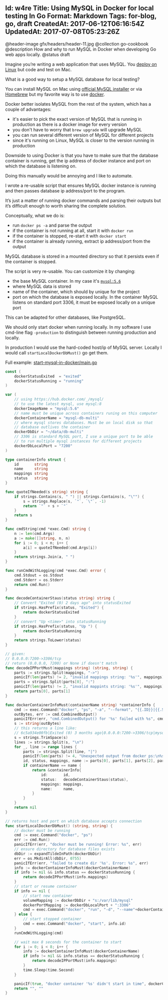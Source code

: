 Id: w4re
Title: Using MySQL in Docker for local testing In Go
Format: Markdown
Tags: for-blog, go, draft
CreatedAt: 2017-06-12T06:16:54Z
UpdatedAt: 2017-07-08T05:23:26Z
--------------
@header-image gfx/headers/header-11.jpg
@collection go-cookbook
@description How and why to run MySQL in Docker when developing Go web apps locally.
@status draft

Imagine you’re writing a web application that uses MySQL. You [deploy on Linux](/article/5/blueprint-for-deploying-web-apps-on-coreos.html) but code and test on Mac.

What is a good way to setup a MySQL database for local testing?

You can install MySQL on Mac using [official MySQL installer](https://dev.mysql.com/downloads/mysql/) or via [Homebrew](https://brew.sh/) but my favorite way is to use [docker](https://store.docker.com/editions/community/docker-ce-desktop-mac).

Docker better isolates MySQL from the rest of the system, which has  a couple of advantages:
* it's easier to pick the exact version of MySQL that is running in production as there is a docker image for every version
* you don't have to worry that `brew upgrade` will upgrade MySQL
* you can run several different version of MySQL for different projects
* since it's running on Linux, MySQL is closer to the version running in production

Downside to using Docker is that you have to make sure that the database container is running, get the ip address of docker instance and port on which the database is listening on.

Doing this manually would be annoying and I like to automate.

I wrote a re-usable script that ensures MySQL docker instance is running and then passes database ip address/port to the program.

It’s just a matter of running docker commands and parsing their outputs but it’s difficult enough to worth sharing the complete solution.

Conceptually, what we do is:

* run `docker ps -a` and parse the output
* if the container is not running at all, start it with `docker run` 
* if the container is stopped, re-start it with `docker start` 
* if the container is already running, extract ip address/port from the output

MySQL database is stored in a mounted directory so that it persists even if the container is stopped.

The script is very re-usable. You can customize it by changing:

* the base MySQL container. In my case it's [`mysql:5.6`](https://hub.docker.com/_/mysql/)
* where MySQL data is stored
* name of the container, which should by unique for the project
* port on which the database is exposed locally. In the container MySQL listens on standard port 3306, it must be exposed locally on a unique port

This can be adapted for other databases, like PostgreSQL.

We should only start docker when running locally. In my software I use cmd-line flag `-production` to distinguish between running production and locally.

In production I would use the hard-coded host/ip of MySQL server. Locally I would call `startLocalDockerDbMust()` go get them.

Full example: [start-mysql-in-docker/main.go](https://github.com/kjk/go-cookbook/blob/master/start-mysql-in-docker-go/main.go) 

```go
const (
	dockerStatusExited  = "exited"
	dockerStatusRunning = "running"
)

var (
	// using https://hub.docker.com/_/mysql/
	// to use the latest mysql, use mysql:8
	dockerImageName = "mysql:5.6"
	// name must be unique across containers runing on this computer
	dockerContainerName = "mysql-db-multi"
	// where mysql stores databases. Must be on local disk so that
	// database outlives the container
	dockerDbDir = "~/data/db-multi"
	// 3306 is standard MySQL port, I use a unique port to be able
	// to run multiple mysql instances for different projects
	dockerDbLocalPort = "7200"
)

type containerInfo struct {
	id       string
	name     string
	mappings string
	status   string
}

func quoteIfNeeded(s string) string {
	if strings.Contains(s, " ") || strings.Contains(s, "\"") {
		s = strings.Replace(s, `"`, `\"`, -1)
		return `"` + s + `"`
	}
	return s
}

func cmdString(cmd *exec.Cmd) string {
	n := len(cmd.Args)
	a := make([]string, n, n)
	for i := 0; i < n; i++ {
		a[i] = quoteIfNeeded(cmd.Args[i])
	}
	return strings.Join(a, " ")
}

func runCmdWithLogging(cmd *exec.Cmd) error {
	cmd.Stdout = os.Stdout
	cmd.Stderr = os.Stderr
	return cmd.Run()
}

func decodeContainerStaus(status string) string {
	// Convert "Exited (0) 2 days ago" into statusExited
	if strings.HasPrefix(status, "Exited") {
		return dockerStatusExited
	}
	// convert "Up <time>" into statusRunning
	if strings.HasPrefix(status, "Up ") {
		return dockerStatusRunning
	}
	return strings.ToLower(status)
}

// given:
// 0.0.0.0:7200->3306/tcp
// return (0.0.0.0, 7200) or None if doesn't match
func decodeIPPortMust(mappings string) (string, string) {
	parts := strings.Split(mappings, "->")
	panicIf(len(parts) != 2, "invalid mappings string: '%s'", mappings)
	parts = strings.Split(parts[0], ":")
	panicIf(len(parts) != 2, "invalid mappints string: '%s'", mappings)
	return parts[0], parts[1]
}

func dockerContainerInfoMust(containerName string) *containerInfo {
	cmd := exec.Command("docker", "ps", "-a", "--format", "{{.ID}}|{{.Status}}|{{.Ports}}|{{.Names}}")
	outBytes, err := cmd.CombinedOutput()
	panicIfErr(err, "cmd.CombinedOutput() for '%s' failed with %s", cmdString(cmd), err)
	s := string(outBytes)
	// this returns a line like:
	// 6c5a934e00fb|Exited (0) 3 months ago|0.0.0.0:7200->3306/tcp|mysql-db-multi
	s = strings.TrimSpace(s)
	lines := strings.Split(s, "\n")
	for _, line := range lines {
		parts := strings.Split(line, "|")
		panicIf(len(parts) != 4, "Unexpected output from docker ps:\n%s\n. Expected 4 parts, got %d (%v)\n", line, len(parts), parts)
		id, status, mappings, name := parts[0], parts[1], parts[2], parts[3]
		if containerName == name {
			return &containerInfo{
				id:       id,
				status:   decodeContainerStaus(status),
				mappings: mappings,
				name:     name,
			}
		}
	}
	return nil
}

// returns host and port on which database accepts connection
func startLocalDockerDbMust() (string, string) {
	// docker must be running
	cmd := exec.Command("docker", "ps")
	err := cmd.Run()
	panicIfErr(err, "docker must be running! Error: %s", err)
	// ensure directory for database files exists
	dbDir := expandTildeInPath(dockerDbDir)
	err = os.MkdirAll(dbDir, 0755)
	panicIfErr(err, "failed to create dir '%s'. Error: %s", err)
	info := dockerContainerInfoMust(dockerContainerName)
	if info != nil && info.status == dockerStatusRunning {
		return decodeIPPortMust(info.mappings)
	}
	// start or resume container
	if info == nil {
		// start new container
		volumeMapping := dockerDbDir + "s:/var/lib/mysql"
		dockerPortMapping := dockerDbLocalPort + ":3306"
		cmd = exec.Command("docker", "run", "-d", "--name"+dockerContainerName, "-p", dockerPortMapping, "-v", volumeMapping, "-e", "MYSQL_ALLOW_EMPTY_PASSWORD=yes", "-e", "MYSQL_INITDB_SKIP_TZINFO=yes", dockerImageName)
	} else {
		// start stopped container
		cmd = exec.Command("docker", "start", info.id)
	}
	runCmdWithLogging(cmd)

	// wait max 8 seconds for the container to start
	for i := 0; i < 8; i++ {
		info := dockerContainerInfoMust(dockerContainerName)
		if info != nil && info.status == dockerStatusRunning {
			return decodeIPPortMust(info.mappings)
		}
		time.Sleep(time.Second)
	}

	panicIf(true, "docker container '%s' didn't start in time", dockerContainerName)
	return "", ""
}
```
